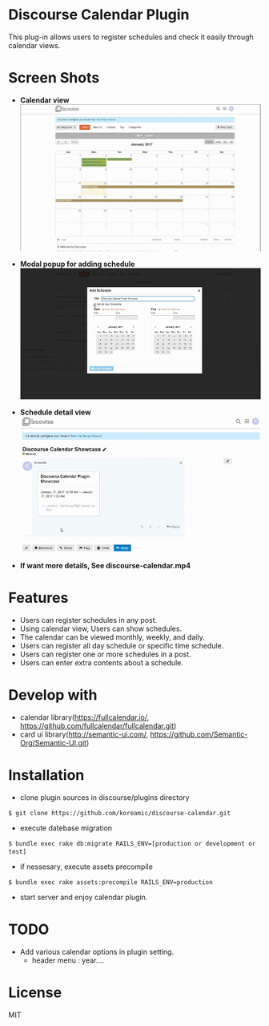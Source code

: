 # Discourse Calendar Plugin

This plug-in allows users to register schedules and check it easily through calendar views.

# Screen Shots
- **Calendar view**
![calendar view](./discourse-calendar-calendar-view.jpg)

- **Modal popup for adding schedule**
![calendar view](./discourse-calendar-addschedule-modal.jpg)

- **Schedule detail view**
![calendar view](./discourse-calendar-schedule-detail.jpg)

- **If want more details, See discourse-calendar.mp4**

# Features
- Users can register schedules in any post.
- Using calendar view, Users can show schedules.
- The calendar can be viewed monthly, weekly, and daily.
- Users can register all day schedule or specific time schedule.
- Users can register one or more schedules in a post.
- Users can enter extra contents about a schedule.

# Develop with
- calendar library(https://fullcalendar.io/, https://github.com/fullcalendar/fullcalendar.git)
- card ui library(http://semantic-ui.com/, https://github.com/Semantic-Org/Semantic-UI.git)

# Installation
- clone plugin sources in discourse/plugins directory
```
$ git clone https://github.com/koreamic/discourse-calendar.git
```
- execute datebase migration
```
$ bundle exec rake db:migrate RAILS_ENV=[production or development or test]
```
- if nessesary, execute assets precompile
```
$ bundle exec rake assets:precompile RAILS_ENV=production
```
- start server and enjoy calendar plugin.

# TODO
- Add various calendar options in plugin setting.
  - header menu : year....

# License

 MIT
